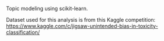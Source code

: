 Topic modeling using scikit-learn.

Dataset used for this analysis is from this Kaggle competition: https://www.kaggle.com/c/jigsaw-unintended-bias-in-toxicity-classification/

